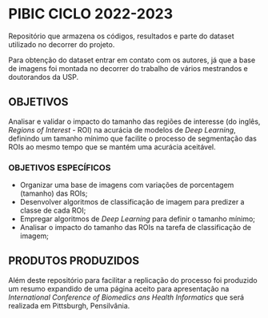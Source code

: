 
# PIBIC CICLO 2022-2023
 
Repositório que armazena os códigos, resultados e parte do dataset utilizado no decorrer do projeto. 

Para obtenção do dataset entrar em contato com os autores, já que a base de imagens foi montada no decorrer do trabalho de vários mestrandos e doutorandos da USP.

## OBJETIVOS

Analisar e validar o impacto do tamanho das regiões de interesse (do inglês, _Regions of Interest_ - ROI) na acurácia de modelos de _Deep Learning_, definindo um tamanho mínimo que facilite o processo de segmentação das ROIs ao mesmo tempo que se mantém uma acurácia aceitável.

### OBJETIVOS ESPECÍFICOS

* Organizar uma base de imagens com variações de porcentagem (tamanho) das ROIs;
* Desenvolver algoritmos de classificação de imagem para predizer a classe de cada ROI;
* Empregar algoritmos de _Deep Learning_ para definir o tamanho mínimo;
* Analisar o impacto do tamanho das ROIs na tarefa de classificação de imagem;

## PRODUTOS PRODUZIDOS

Além deste repositório para facilitar a replicação do processo foi produzido um resumo expandido de uma página aceito para apresentação na _International Conference of Biomedics ans Health Informatics_ que será realizada em Pittsburgh, Pensilvânia.

